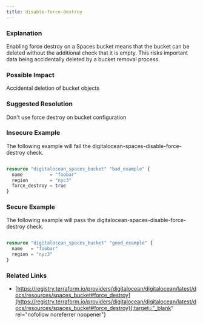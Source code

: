 ```yaml
---
title: disable-force-destroy
---
```


### Explanation


Enabling force destroy on a Spaces bucket means that the bucket can be deleted without the additional check that it is empty. This risks important data being accidentally deleted by a bucket removal process.


### Possible Impact
Accidental deletion of bucket objects

### Suggested Resolution
Don't use force destroy on bucket configuration


### Insecure Example

The following example will fail the digitalocean-spaces-disable-force-destroy check.

```terraform

resource "digitalocean_spaces_bucket" "bad_example" {
  name   		= "foobar"
  region 		= "nyc3"
  force_destroy = true
}

```



### Secure Example

The following example will pass the digitalocean-spaces-disable-force-destroy check.

```terraform

resource "digitalocean_spaces_bucket" "good_example" {
  name   = "foobar"
  region = "nyc3"
}

```




### Related Links


- [https://registry.terraform.io/providers/digitalocean/digitalocean/latest/docs/resources/spaces_bucket#force_destroy](https://registry.terraform.io/providers/digitalocean/digitalocean/latest/docs/resources/spaces_bucket#force_destroy){:target="_blank" rel="nofollow noreferrer noopener"}


